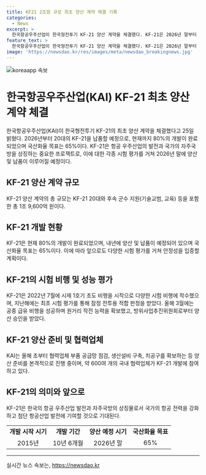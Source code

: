 ```yaml
---
title: KF21 2조원 규모 최초 양산 계약 체결 기록
categories:
  - News
excerpt: >
  한국항공우주산업이 한국형전투기 KF-21 양산 계약을 체결했다. KF-21은 2026년 말부터 양산돼 국내에 인도될 예정이며, 80% 개발됐으며 국산화율 목표는 65%이다. KAI는 국내 600여 개 협력업체와 함께 양산 준비에 본격 착수 중이다. 이에 대한 의미있는 발언도 있었는데, 강구영 KAI 사장은 KF-21은 대한민국의 항공 전력과 첨단 항공산업 발전에 기여하겠다고 말했다. 
feature_text: >
  한국항공우주산업이 한국형전투기 KF-21 양산 계약을 체결했다. KF-21은 2026년 말부터 양산돼 국내에 인도될 예정이며, 80% 개발됐으며 국산화율 목표는 65%이다. KAI는 국내 600여 개 협력업체와 함께 양산 준비에 본격 착수 중이다. 이에 대한 의미있는 발언도 있었는데, 강구영 KAI 사장은 KF-21은 대한민국의 항공 전력과 첨단 항공산업 발전에 기여하겠다고 말했다. 
image: 'https://newsdao.kr/res/images/meta/newsdao_breakingnews.jpg'
---
```


<p><img src="https://newsdao.kr/res/images/meta/newsdao_breakingnews.jpg" alt="koreaapp 속보" /></p>

<h1>한국항공우주산업(KAI) KF-21 최초 양산 계약 체결</h1>

<p data-ke-size="size16">한국항공우주산업(KAI)이 한국형전투기 KF-21의 최초 양산 계약을 체결했다고 25일 밝혔다. 2026년부터 20대의 KF-21을 납품할 예정으로, 현재까지 80%의 개발이 완료되었으며 국산화율 목표는 65%이다. KF-21은 항공 우주산업의 발전과 국가의 자주국방을 상징하는 중요한 프로젝트로, 이에 대한 각종 시험 평가를 거쳐 2026년 말에 양산 및 납품이 이루어질 예정이다.</p>

<h2>KF-21 양산 계약 규모</h2>

<p data-ke-size="size16">KF-21 양산 계약의 총 규모는 KF-21 20대와 후속 군수 지원(기술교범, 교육) 등을 포함한 총 1조 9,600억 원이다.</p>

<h2>KF-21 개발 현황</h2>

<p data-ke-size="size16">KF-21은 현재 80%의 개발이 완료되었으며, 내년에 양산 및 납품이 예정되어 있으며 국산화율 목표는 65%이다. 이에 따라 앞으로도 다양한 시험 평가를 거쳐 안정성을 입증할 계획이다.</p>

<h2>KF-21의 시험 비행 및 성능 평가</h2>

<p data-ke-size="size16">KF-21은 2022년 7월에 시제 1호기 초도 비행을 시작으로 다양한 시험 비행에 착수했으며, 지난해에는 최초 시험 평가를 통해 잠정 전투용 적합 판정을 받았다. 올해 3월에는 공중 급유 비행을 성공하며 원거리 작전 능력을 확보했고, 방위사업추진위원회로부터 양산 승인을 받았다.</p>

<h2>KF-21 양산 준비 및 협력업체</h2>

<p data-ke-size="size16">KAI는 올해 초부터 협력업체 부품 공급망 점검, 생산설비 구축, 치공구를 확보하는 등 양산 준비를 본격적으로 진행 중이며, 약 600여 개의 국내 협력업체가 KF-21 개발에 참여하고 있다.</p>

<h2>KF-21의 의미와 앞으로</h2>

<p data-ke-size="size16">KF-21은 한국의 항공 우주산업 발전과 자주국방의 상징물로서 국가의 항공 전력을 강화하고 첨단 항공산업 발전에 기여할 것으로 기대된다.</p>

<table>
    <tbody>
        <tr>
            <td style="text-align: center; height: 17px;"><b>개발 시작 시기</b></td>
            <td style="text-align: center; height: 17px;"><b>개발 기간</b></td>
            <td style="text-align: center; height: 17px;"><b>양산 예정 시기</b></td>
            <td style="text-align: center; height: 17px;"><b>국산화율 목표</b></td>
        </tr>
        <tr>
            <td style="text-align: center; height: 17px;">2015년</td>
            <td style="text-align: center; height: 17px;">10년 6개월</td>
            <td style="text-align: center; height: 17px;">2026년 말</td>
            <td style="text-align: center; height: 17px;">65%</td>
        </tr>
    </tbody>
</table>

<p><hr></p>
실시간 뉴스 속보는, <a href="https://newsdao.kr" rel="dofollow">https://newsdao.kr</a>


